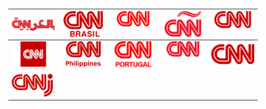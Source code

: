 | ![](https://raw.githubusercontent.com/RevGear/logo/master/International/CNN/CNN-Arabic.png) | ![](https://raw.githubusercontent.com/RevGear/logo/master/International/CNN/CNN-Brasil.png) | ![](https://raw.githubusercontent.com/RevGear/logo/master/International/CNN/CNN-Chile.png) | ![](https://raw.githubusercontent.com/RevGear/logo/master/International/CNN/CNN-en-Espanol.png) | ![](https://raw.githubusercontent.com/RevGear/logo/master/International/CNN/CNN-Indonesia.png) | 
|:---:|:---:|:---:|:---:|:---:| 
| ![](https://raw.githubusercontent.com/RevGear/logo/master/International/CNN/CNN-International.png) | ![](https://raw.githubusercontent.com/RevGear/logo/master/International/CNN/CNN-Philippines.png) | ![](https://raw.githubusercontent.com/RevGear/logo/master/International/CNN/CNN-Portugal.png) | ![](https://raw.githubusercontent.com/RevGear/logo/master/International/CNN/CNN-Turk.png) | ![](https://raw.githubusercontent.com/RevGear/logo/master/International/CNN/CNN.png) | 
| ![](https://raw.githubusercontent.com/RevGear/logo/master/International/CNN/CNNj.png)  | 
